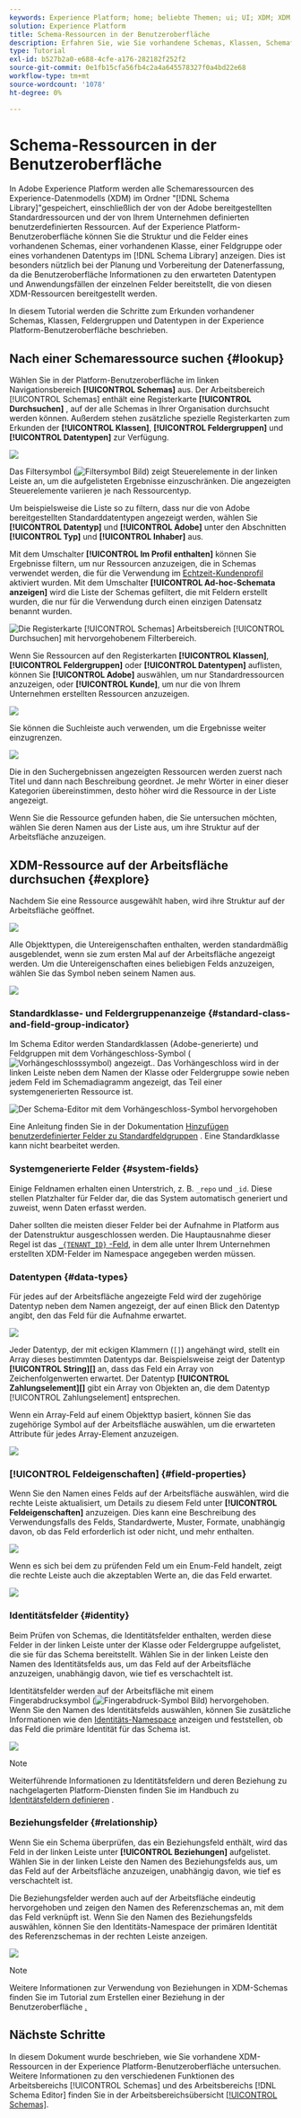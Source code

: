 ```yaml
---
keywords: Experience Platform; home; beliebte Themen; ui; UI; XDM; XDM; XDM-System; Experience-Datenmodell; Experience-Datenmodell; Experience-Datenmodell; Datenmodell; Datenmodell; erkunden; Klasse; Feldergruppe; Datentyp; Schema
solution: Experience Platform
title: Schema-Ressourcen in der Benutzeroberfläche
description: Erfahren Sie, wie Sie vorhandene Schemas, Klassen, Schemafeldgruppen und Datentypen in der Experience Platform-Benutzeroberfläche untersuchen.
type: Tutorial
exl-id: b527b2a0-e688-4cfe-a176-282182f252f2
source-git-commit: 0e1fb15cfa56fb4c2a4a645578327f0a4bd22e68
workflow-type: tm+mt
source-wordcount: '1078'
ht-degree: 0%

---
```


# Schema-Ressourcen in der Benutzeroberfläche

In Adobe Experience Platform werden alle Schemaressourcen des Experience-Datenmodells (XDM) im Ordner &quot;[!DNL Schema Library]&quot;gespeichert, einschließlich der von der Adobe bereitgestellten Standardressourcen und der von Ihrem Unternehmen definierten benutzerdefinierten Ressourcen. Auf der Experience Platform-Benutzeroberfläche können Sie die Struktur und die Felder eines vorhandenen Schemas, einer vorhandenen Klasse, einer Feldgruppe oder eines vorhandenen Datentyps im [!DNL Schema Library] anzeigen. Dies ist besonders nützlich bei der Planung und Vorbereitung der Datenerfassung, da die Benutzeroberfläche Informationen zu den erwarteten Datentypen und Anwendungsfällen der einzelnen Felder bereitstellt, die von diesen XDM-Ressourcen bereitgestellt werden.

In diesem Tutorial werden die Schritte zum Erkunden vorhandener Schemas, Klassen, Feldergruppen und Datentypen in der Experience Platform-Benutzeroberfläche beschrieben.

## Nach einer Schemaressource suchen {#lookup}

Wählen Sie in der Platform-Benutzeroberfläche im linken Navigationsbereich **[!UICONTROL Schemas]** aus. Der Arbeitsbereich [!UICONTROL Schemas] enthält eine Registerkarte **[!UICONTROL Durchsuchen]** , auf der alle Schemas in Ihrer Organisation durchsucht werden können. Außerdem stehen zusätzliche spezielle Registerkarten zum Erkunden der **[!UICONTROL Klassen]**, **[!UICONTROL Feldergruppen]** und **[!UICONTROL Datentypen]** zur Verfügung.

![](../images/ui/explore/tabs.png)

Das Filtersymbol (![Filtersymbol Bild](../images/ui/explore/icon.png)) zeigt Steuerelemente in der linken Leiste an, um die aufgelisteten Ergebnisse einzuschränken. Die angezeigten Steuerelemente variieren je nach Ressourcentyp.

Um beispielsweise die Liste so zu filtern, dass nur die von Adobe bereitgestellten Standarddatentypen angezeigt werden, wählen Sie **[!UICONTROL Datentyp]** und **[!UICONTROL Adobe]** unter den Abschnitten **[!UICONTROL Typ]** und **[!UICONTROL Inhaber]** aus.

Mit dem Umschalter **[!UICONTROL Im Profil enthalten]** können Sie Ergebnisse filtern, um nur Ressourcen anzuzeigen, die in Schemas verwendet werden, die für die Verwendung im [Echtzeit-Kundenprofil](../../profile/home.md) aktiviert wurden. Mit dem Umschalter **[!UICONTROL Ad-hoc-Schemata anzeigen]** wird die Liste der Schemas gefiltert, die mit Feldern erstellt wurden, die nur für die Verwendung durch einen einzigen Datensatz benannt wurden.

![Die Registerkarte [!UICONTROL Schemas] Arbeitsbereich [!UICONTROL Durchsuchen] mit hervorgehobenem Filterbereich.](../images/ui/explore/filter.png)

Wenn Sie Ressourcen auf den Registerkarten **[!UICONTROL Klassen]**, **[!UICONTROL Feldergruppen]** oder **[!UICONTROL Datentypen]** auflisten, können Sie **[!UICONTROL Adobe]** auswählen, um nur Standardressourcen anzuzeigen, oder **[!UICONTROL Kunde]**, um nur die von Ihrem Unternehmen erstellten Ressourcen anzuzeigen.

![](../images/ui/explore/filter-data-type.png)

Sie können die Suchleiste auch verwenden, um die Ergebnisse weiter einzugrenzen.

![](../images/ui/explore/search.png)

Die in den Suchergebnissen angezeigten Ressourcen werden zuerst nach Titel und dann nach Beschreibung geordnet. Je mehr Wörter in einer dieser Kategorien übereinstimmen, desto höher wird die Ressource in der Liste angezeigt.

Wenn Sie die Ressource gefunden haben, die Sie untersuchen möchten, wählen Sie deren Namen aus der Liste aus, um ihre Struktur auf der Arbeitsfläche anzuzeigen.

## XDM-Ressource auf der Arbeitsfläche durchsuchen {#explore}

Nachdem Sie eine Ressource ausgewählt haben, wird ihre Struktur auf der Arbeitsfläche geöffnet.

![](../images/ui/explore/canvas.png)

Alle Objekttypen, die Untereigenschaften enthalten, werden standardmäßig ausgeblendet, wenn sie zum ersten Mal auf der Arbeitsfläche angezeigt werden. Um die Untereigenschaften eines beliebigen Felds anzuzeigen, wählen Sie das Symbol neben seinem Namen aus.

![](../images/ui/explore/field-expand.png)

### Standardklasse- und Feldergruppenanzeige {#standard-class-and-field-group-indicator}

Im Schema Editor werden Standardklassen (Adobe-generierte) und Feldgruppen mit dem Vorhängeschloss-Symbol (![Vorhängeschlosssymbol) angezeigt.](../images/ui/explore/padlock-icon.png). Das Vorhängeschloss wird in der linken Leiste neben dem Namen der Klasse oder Feldergruppe sowie neben jedem Feld im Schemadiagramm angezeigt, das Teil einer systemgenerierten Ressource ist.

![Der Schema-Editor mit dem Vorhängeschloss-Symbol hervorgehoben](../images/ui/explore/schema-editor-padlock-icon.png)

Eine Anleitung finden Sie in der Dokumentation [Hinzufügen benutzerdefinierter Felder zu Standardfeldgruppen](./resources/schemas.md) . Eine Standardklasse kann nicht bearbeitet werden.

### Systemgenerierte Felder {#system-fields}

Einige Feldnamen erhalten einen Unterstrich, z. B. `_repo` und `_id`. Diese stellen Platzhalter für Felder dar, die das System automatisch generiert und zuweist, wenn Daten erfasst werden.

Daher sollten die meisten dieser Felder bei der Aufnahme in Platform aus der Datenstruktur ausgeschlossen werden. Die Hauptausnahme dieser Regel ist das [`_{TENANT_ID}` -Feld](../api/getting-started.md#know-your-tenant_id), in dem alle unter Ihrem Unternehmen erstellten XDM-Felder im Namespace angegeben werden müssen.

### Datentypen {#data-types}

Für jedes auf der Arbeitsfläche angezeigte Feld wird der zugehörige Datentyp neben dem Namen angezeigt, der auf einen Blick den Datentyp angibt, den das Feld für die Aufnahme erwartet.

![](../images/ui/explore/data-types.png)

Jeder Datentyp, der mit eckigen Klammern (`[]`) angehängt wird, stellt ein Array dieses bestimmten Datentyps dar. Beispielsweise zeigt der Datentyp **[!UICONTROL String]\[]** an, dass das Feld ein Array von Zeichenfolgenwerten erwartet. Der Datentyp **[!UICONTROL Zahlungselement]\[]** gibt ein Array von Objekten an, die dem Datentyp [!UICONTROL Zahlungselement] entsprechen.

Wenn ein Array-Feld auf einem Objekttyp basiert, können Sie das zugehörige Symbol auf der Arbeitsfläche auswählen, um die erwarteten Attribute für jedes Array-Element anzuzeigen.

![](../images/ui/explore/array-type.png)

### [!UICONTROL Feldeigenschaften] {#field-properties}

Wenn Sie den Namen eines Felds auf der Arbeitsfläche auswählen, wird die rechte Leiste aktualisiert, um Details zu diesem Feld unter **[!UICONTROL Feldeigenschaften]** anzuzeigen. Dies kann eine Beschreibung des Verwendungsfalls des Felds, Standardwerte, Muster, Formate, unabhängig davon, ob das Feld erforderlich ist oder nicht, und mehr enthalten.

![](../images/ui/explore/field-properties.png)

Wenn es sich bei dem zu prüfenden Feld um ein Enum-Feld handelt, zeigt die rechte Leiste auch die akzeptablen Werte an, die das Feld erwartet.

![](../images/ui/explore/enum-field.png)

### Identitätsfelder {#identity}

Beim Prüfen von Schemas, die Identitätsfelder enthalten, werden diese Felder in der linken Leiste unter der Klasse oder Feldergruppe aufgelistet, die sie für das Schema bereitstellt. Wählen Sie in der linken Leiste den Namen des Identitätsfelds aus, um das Feld auf der Arbeitsfläche anzuzeigen, unabhängig davon, wie tief es verschachtelt ist.

Identitätsfelder werden auf der Arbeitsfläche mit einem Fingerabdrucksymbol (![Fingerabdruck-Symbol Bild](../images/ui/explore/identity-symbol.png)) hervorgehoben. Wenn Sie den Namen des Identitätsfelds auswählen, können Sie zusätzliche Informationen wie den [Identitäts-Namespace](../../identity-service/features/namespaces.md) anzeigen und feststellen, ob das Feld die primäre Identität für das Schema ist.

![](../images/ui/explore/identity-field.png)

>[!NOTE]
>
>Weiterführende Informationen zu Identitätsfeldern und deren Beziehung zu nachgelagerten Platform-Diensten finden Sie im Handbuch zu [Identitätsfeldern definieren](./fields/identity.md) .

### Beziehungsfelder {#relationship}

Wenn Sie ein Schema überprüfen, das ein Beziehungsfeld enthält, wird das Feld in der linken Leiste unter **[!UICONTROL Beziehungen]** aufgelistet. Wählen Sie in der linken Leiste den Namen des Beziehungsfelds aus, um das Feld auf der Arbeitsfläche anzuzeigen, unabhängig davon, wie tief es verschachtelt ist.

Die Beziehungsfelder werden auch auf der Arbeitsfläche eindeutig hervorgehoben und zeigen den Namen des Referenzschemas an, mit dem das Feld verknüpft ist. Wenn Sie den Namen des Beziehungsfelds auswählen, können Sie den Identitäts-Namespace der primären Identität des Referenzschemas in der rechten Leiste anzeigen.

![](../images/ui/explore/relationship-field.png)

>[!NOTE]
>
>Weitere Informationen zur Verwendung von Beziehungen in XDM-Schemas finden Sie im Tutorial zum Erstellen einer Beziehung in der Benutzeroberfläche [.](../tutorials/relationship-ui.md)

## Nächste Schritte

In diesem Dokument wurde beschrieben, wie Sie vorhandene XDM-Ressourcen in der Experience Platform-Benutzeroberfläche untersuchen. Weitere Informationen zu den verschiedenen Funktionen des Arbeitsbereichs [!UICONTROL Schemas] und des Arbeitsbereichs [!DNL Schema Editor] finden Sie in der Arbeitsbereichsübersicht [[!UICONTROL Schemas]](./overview.md).
